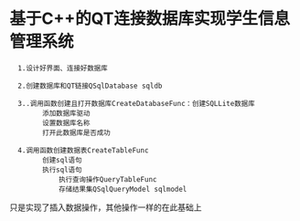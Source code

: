 # 基于C++的QT连接数据库实现学生信息管理系统


      1.设计好界面、连接好数据库

      2.创建数据库和QT链接QSqlDatabase sqldb

      3..调用函数创建且打开数据库CreateDatabaseFunc：创建SQLLite数据库
	        添加数据库驱动
	        设置数据库名称
	        打开此数据库是否成功

      4.调用函数创建数据表CreateTableFunc
	        创建sql语句
	        执行sql语句
		        执行查询操作QueryTableFunc
		        存储结果集QSqlQueryModel sqlmodel  
          
只是实现了插入数据操作，其他操作一样的在此基础上   
